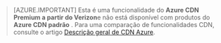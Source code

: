 > [AZURE.IMPORTANT] Esta é uma funcionalidade do **Azure CDN Premium a partir do Verizon**e não está disponível com produtos do **Azure CDN padrão** .  Para uma comparação de funcionalidades CDN, consulte o artigo [Descrição geral de CDN Azure](cdn-overview.md#azure-cdn-features). 